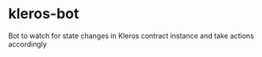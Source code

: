 # kleros-bot
Bot to watch for state changes in Kleros contract instance and take actions accordingly
